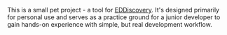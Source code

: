 This is a small pet project - a tool for [EDDiscovery](https://github.com/EDDiscovery/EDDiscovery/wiki). It's designed primarily for personal use and serves as a practice ground for a junior developer to gain hands-on experience with simple, but real development workflow.
